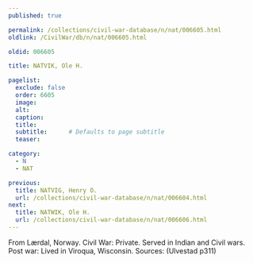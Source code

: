 ```yaml
---
published: true

permalink: /collections/civil-war-database/n/nat/006605.html
oldlink: /CivilWar/db/n/nat/006605.html

oldid: 006605

title: NATVIK, Ole H.

pagelist:
  exclude: false
  order: 6605
  image: 
  alt:
  caption:
  title:
  subtitle:      # Defaults to page subtitle
  teaser:

category: 
  - N 
  - NAT

previous:
  title: NATVIG, Henry O.
  url: /collections/civil-war-database/n/nat/006604.html  
next:
  title: NATWIK, Ole H.
  url: /collections/civil-war-database/n/nat/006606.html   
---
```

From L&aelig;rdal, Norway. Civil War: Private. Served in Indian and Civil wars. Post war: Lived in Viroqua, Wisconsin. Sources: (Ulvestad p311)